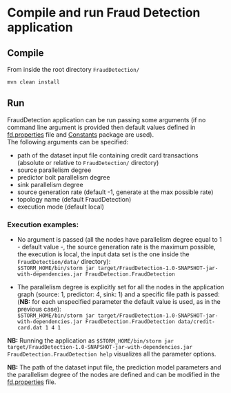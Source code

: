 # Compile and run Fraud Detection application

## Compile
From inside the root directory `FraudDetection/`

`mvn clean install`

## Run
FraudDetection application can be run passing some arguments (if no command line argument is provided then default values defined in [fd.properties](https://github.com/alefais/storm-applications/blob/master/FraudDetection/src/main/resources/frauddetection/fd.properties) file and [Constants](https://github.com/alefais/storm-applications/tree/master/FraudDetection/src/main/java/Constants) package are used). <br> The following arguments can be specified:<ul><li>path of the dataset input file containing credit card transactions (absolute or relative to `FraudDetection/` directory)</li><li>source parallelism degree</li><li>predictor bolt parallelism degree</li><li>sink parallelism degree</li><li>source generation rate (default -1, generate at the max possible rate)</li><li>topology name (default FraudDetection)</li><li>execution mode (default local)</li></ul>

### Execution examples:
* No argument is passed (all the nodes have parallelism degree equal to 1 - default value -, the source generation rate is the maximum possible, the execution is local, the input data set is the one inside the `FraudDetection/data/` directory): <br> `$STORM_HOME/bin/storm jar target/FraudDetection-1.0-SNAPSHOT-jar-with-dependencies.jar FraudDetection.FraudDetection`

* The parallelism degree is explicitly set for all the nodes in the application graph (source: 1, predictor: 4, sink: 1) and a specific file path is passed: <br> (<b>NB:</b> for each unspecified parameter the default value is used, as in the previous case): <br> `$STORM_HOME/bin/storm jar target/FraudDetection-1.0-SNAPSHOT-jar-with-dependencies.jar FraudDetection.FraudDetection data/credit-card.dat 1 4 1`

<b>NB:</b> Running the application as `$STORM_HOME/bin/storm jar target/FraudDetection-1.0-SNAPSHOT-jar-with-dependencies.jar FraudDetection.FraudDetection help` visualizes all the parameter options.

<b>NB:</b> The path of the dataset input file, the prediction model parameters and the parallelism degree of the nodes are defined and can be modified in the [fd.properties](https://github.com/alefais/storm-applications/blob/master/FraudDetection/src/main/resources/frauddetection/fd.properties) file.